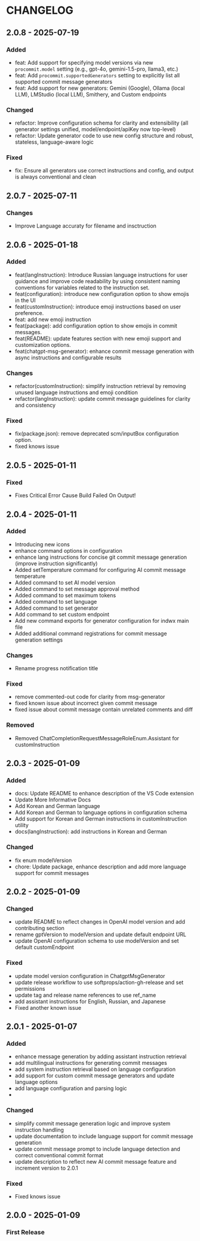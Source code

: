 # CHANGELOG

## 2.0.8 - 2025-07-19


### Added
- feat: Add support for specifying model versions via new `procommit.model` setting (e.g., gpt-4o, gemini-1.5-pro, llama3, etc.)
- feat: Add `procommit.supportedGenerators` setting to explicitly list all supported commit message generators
- feat: Add support for new generators: Gemini (Google), Ollama (local LLM), LMStudio (local LLM), Smithery, and Custom endpoints

### Changed
- refactor: Improve configuration schema for clarity and extensibility (all generator settings unified, model/endpoint/apiKey now top-level)
- refactor: Update generator code to use new config structure and robust, stateless, language-aware logic

### Fixed
- fix: Ensure all generators use correct instructions and config, and output is always conventional and clean

## 2.0.7 - 2025-07-11

### Changes
- Improve Language accuraty for filename and insctruction

## 2.0.6 - 2025-01-18

### Added

- feat(langInstruction): Introduce Russian language instructions for user guidance and improve code readability by using consistent naming conventions for variables related to the instruction set.
- feat(configuration): introduce new configuration option to show emojis in the UI
- feat(customInstruction): introduce emoji instructions based on user preference.
- feat: add new emoji instruction
- feat(package): add configuration option to show emojis in commit messages.
- feat(README): update features section with new emoji support and customization options.
- feat(chatgpt-msg-generator): enhance commit message generation with async instructions and configurable results

### Changes

- refactor(customInstruction): simplify instruction retrieval by removing unused language instructions and emoji condition
- refactor(langInstruction): update commit message guidelines for clarity and consistency

### Fixed

- fix(package.json): remove deprecated scm/inputBox configuration option.
- fixed knows issue

## 2.0.5 - 2025-01-11

### Fixed

- Fixes Critical Error Cause Build Failed On Output!

## 2.0.4 - 2025-01-11

### Added

- Introducing new icons
- enhance command options in configuration
- enhance lang instructions for concise git commit message generation (improve instruction significantly)
- Added setTemperature command for configuring AI commit message temperature
- Added command to set AI model version
- Added command to set message approval method
- Added command to set maximum tokens
- Added command to set language
- Added command to set generator
- Add command to set custom endpoint
- Add new command exports for generator configuration for indwx main file
- Added additional command registrations for commit message generation settings

### Changes

- Rename progress notification title

### Fixed

- remove commented-out code for clarity from msg-generator
- fixed known issue about incorrect given commit message
- fixed issue about commit message contain unrelated comments and diff

### Removed

- Removed ChatCompletionRequestMessageRoleEnum.Assistant for customInstruction

## 2.0.3 - 2025-01-09

### Added

- docs: Update README to enhance description of the VS Code extension
- Update More Informative Docs
- Add Korean and German language
- Add Korean and German to language options in configuration schema
- Add support for Korean and German instructions in customInstruction utility
- docs(langInstruction): add instructions in Korean and German

### Changed

- fix enum modelVersion
- chore: Update package, enhance description and add more language support for commit messages


## 2.0.2 - 2025-01-09

### Changed

- update README to reflect changes in OpenAI model version and add contributing section
- rename gptVersion to modelVersion and update default endpoint URL
- update OpenAI configuration schema to use modelVersion and set default customEndpoint

### Fixed

- update model version configuration in ChatgptMsgGenerator
- update release workflow to use softprops/action-gh-release and set permissions
- update tag and release name references to use ref_name
- add assistant instructions for English, Russian, and Japanese
- Fixed another known issue



## 2.0.1 - 2025-01-07

### Added

- enhance message generation by adding assistant instruction retrieval
- add multilingual instructions for generating commit messages
- add system instruction retrieval based on language configuration
- add support for custom commit message generators and update language options
- add language configuration and parsing logic
- 

### Changed

- simplify commit message generation logic and improve system instruction handling
- update documentation to include language support for commit message generation
- update commit message prompt to include language detection and correct conventional commit format
- update description to reflect new AI commit message feature and increment version to 2.0.1

### Fixed

- Fixed knows issue


## 2.0.0 - 2025-01-09

### First Release